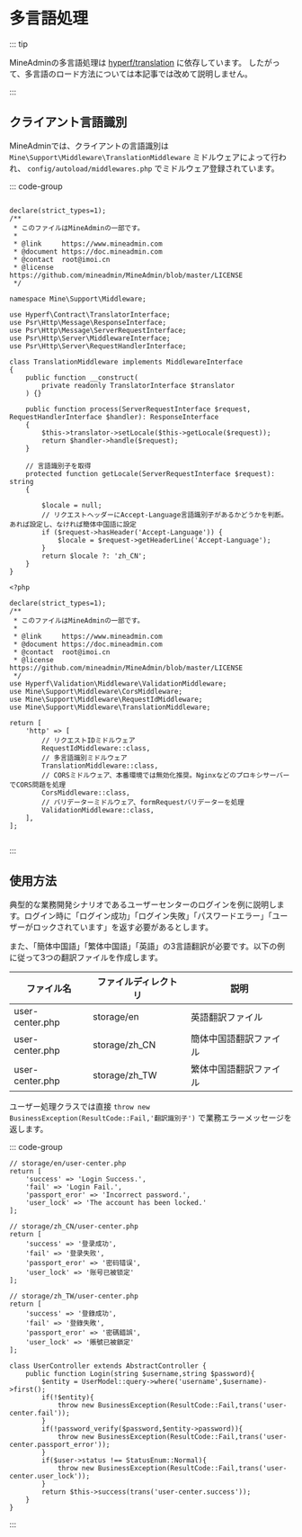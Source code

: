# 多言語処理

::: tip

MineAdminの多言語処理は [hyperf/translation](https://github.com/hyperf/translation) に依存しています。
したがって、多言語のロード方法については本記事では改めて説明しません。

:::

## クライアント言語識別

MineAdminでは、クライアントの言語識別は `Mine\Support\Middleware\TranslationMiddleware` ミドルウェアによって行われ、
`config/autoload/middlewares.php` でミドルウェア登録されています。

::: code-group

```php{34-41} [TranslationMiddleware]

declare(strict_types=1);
/**
 * このファイルはMineAdminの一部です。
 *
 * @link     https://www.mineadmin.com
 * @document https://doc.mineadmin.com
 * @contact  root@imoi.cn
 * @license  https://github.com/mineadmin/MineAdmin/blob/master/LICENSE
 */

namespace Mine\Support\Middleware;

use Hyperf\Contract\TranslatorInterface;
use Psr\Http\Message\ResponseInterface;
use Psr\Http\Message\ServerRequestInterface;
use Psr\Http\Server\MiddlewareInterface;
use Psr\Http\Server\RequestHandlerInterface;

class TranslationMiddleware implements MiddlewareInterface
{
    public function __construct(
        private readonly TranslatorInterface $translator
    ) {}

    public function process(ServerRequestInterface $request, RequestHandlerInterface $handler): ResponseInterface
    {
        $this->translator->setLocale($this->getLocale($request));
        return $handler->handle($request);
    }

    // 言語識別子を取得
    protected function getLocale(ServerRequestInterface $request): string
    {
        
        $locale = null;
        // リクエストヘッダーにAccept-Language言語識別子があるかどうかを判断。あれば設定し、なければ簡体中国語に設定
        if ($request->hasHeader('Accept-Language')) {
            $locale = $request->getHeaderLine('Accept-Language');
        }
        return $locale ?: 'zh_CN';
    }
}
```

```php{25-26} [middlewares.php]
<?php

declare(strict_types=1);
/**
 * このファイルはMineAdminの一部です。
 *
 * @link     https://www.mineadmin.com
 * @document https://doc.mineadmin.com
 * @contact  root@imoi.cn
 * @license  https://github.com/mineadmin/MineAdmin/blob/master/LICENSE
 */
use Hyperf\Validation\Middleware\ValidationMiddleware;
use Mine\Support\Middleware\CorsMiddleware;
use Mine\Support\Middleware\RequestIdMiddleware;
use Mine\Support\Middleware\TranslationMiddleware;

return [
    'http' => [
        // リクエストIDミドルウェア
        RequestIdMiddleware::class,
        // 多言語識別ミドルウェア
        TranslationMiddleware::class,
        // CORSミドルウェア、本番環境では無効化推奨。NginxなどのプロキシサーバーでCORS問題を処理
        CorsMiddleware::class,
        // バリデーターミドルウェア、formRequestバリデーターを処理
        ValidationMiddleware::class,
    ],
];


```

:::

## 使用方法

典型的な業務開発シナリオであるユーザーセンターのログインを例に説明します。ログイン時に「ログイン成功」「ログイン失敗」「パスワードエラー」「ユーザーがロックされています」を返す必要があるとします。

また、「簡体中国語」「繁体中国語」「英語」の3言語翻訳が必要です。以下の例に従って3つの翻訳ファイルを作成します。

| ファイル名          | ファイルディレクトリ    | 説明       |
|-----------------|---------------|----------|
| user-center.php | storage/en    | 英語翻訳ファイル   |
| user-center.php | storage/zh_CN | 簡体中国語翻訳ファイル |
| user-center.php | storage/zh_TW | 繁体中国語翻訳ファイル |

ユーザー処理クラスでは直接 `throw new BusinessException(ResultCode::Fail,'翻訳識別子')` で業務エラーメッセージを返します。

::: code-group

```php{1} [英語翻訳ファイル]
// storage/en/user-center.php
return [
    'success' => 'Login Success.',
    'fail' => 'Login Fail.',
    'passport_eror' => 'Incorrect password.',
    'user_lock' => 'The account has been locked.'
];
```

```php{1} [簡体中国語翻訳ファイル]
// storage/zh_CN/user-center.php
return [
    'success' => '登录成功',
    'fail' => '登录失败',
    'passport_eror' => '密码错误',
    'user_lock' => '账号已被锁定'
];
```

```php{1} [繁体中国語翻訳ファイル]
// storage/zh_TW/user-center.php
return [
    'success' => '登錄成功',
    'fail' => '登錄失敗',
    'passport_eror' => '密碼錯誤',
    'user_lock' => '賬號已被鎖定'
];

```

```php{5,8,11} [業務処理クラス]
class UserController extends AbstractController {
    public function Login(string $username,string $password){
        $entity = UserModel::query->where('username',$username)->first();
        if(!$entity){
            throw new BusinessException(ResultCode::Fail,trans('user-center.fail'));
        }
        if(!password_verify($password,$entity->password)){
            throw new BusinessException(ResultCode::Fail,trans('user-center.passport_error'));
        }
        if($user->status !== StatusEnum::Normal){
            throw new BusinessException(ResultCode::Fail,trans('user-center.user_lock'));
        }
        return $this->success(trans('user-center.success'));
    }
}

```
:::